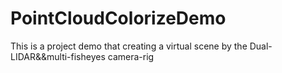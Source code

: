 # PointCloudColorizeDemo

This is a project demo that creating a virtual scene by the Dual-LIDAR&amp;&amp;multi-fisheyes camera-rig 

